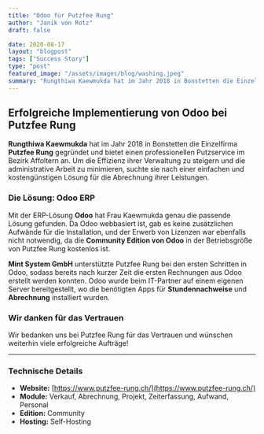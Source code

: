 ```yaml
---
title: "Odoo für Putzfee Rung"
author: "Janik von Rotz"
draft: false

date: 2020-08-17
layout: "blogpost"
tags: ["Success Story"]
type: "post"
featured_image: "/assets/images/blog/washing.jpeg"
summary: "Rungthiwa Kaewmukda hat im Jahr 2018 in Bonstetten die Einzelfirma Putzfee Rung gegründet und bietet den Putzservice im Bezirk Affoltern an. Die Arbeiten nach der Rückkehr ins Büro darf keinen grossen..."
---
```



## Erfolgreiche Implementierung von Odoo bei Putzfee Rung

**Rungthiwa Kaewmukda** hat im Jahr 2018 in Bonstetten die Einzelfirma **Putzfee Rung** gegründet und bietet einen professionellen Putzservice im Bezirk Affoltern an. Um die Effizienz ihrer Verwaltung zu steigern und die administrative Arbeit zu minimieren, suchte sie nach einer einfachen und kostengünstigen Lösung für die Abrechnung ihrer Leistungen.

### Die Lösung: Odoo ERP

Mit der ERP-Lösung **Odoo** hat Frau Kaewmukda genau die passende Lösung gefunden. Da Odoo webbasiert ist, gab es keine zusätzlichen Aufwände für die Installation, und der Erwerb von Lizenzen war ebenfalls nicht notwendig, da die **Community Edition von Odoo** in der Betriebsgröße von Putzfee Rung kostenlos ist.

**Mint System GmbH** unterstützte Putzfee Rung bei den ersten Schritten in Odoo, sodass bereits nach kurzer Zeit die ersten Rechnungen aus Odoo erstellt werden konnten. Odoo wurde beim IT-Partner auf einem eigenen Server bereitgestellt, wo die benötigten Apps für **Stundennachweise** und **Abrechnung** installiert wurden.

### Wir danken für das Vertrauen

Wir bedanken uns bei Putzfee Rung für das Vertrauen und wünschen weiterhin viele erfolgreiche Aufträge!

---

### Technische Details

- **Website:** [https://www.putzfee-rung.ch/](https://www.putzfee-rung.ch/)
- **Module:** Verkauf, Abrechnung, Projekt, Zeiterfassung, Aufwand, Personal
- **Edition:** Community
- **Hosting:** Self-Hosting

